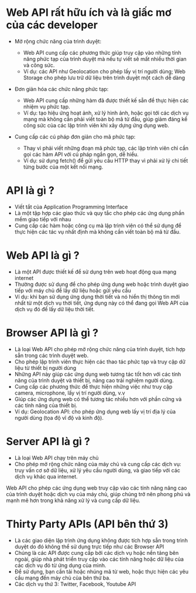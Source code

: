 # Web API rất hữu ích và là giấc mơ của các developer
- Mở rộng chức năng của trình duyệt:
    + Web API cung cấp các phương thức giúp truy cập vào những tính năng phức tạp của trình duyệt mà nếu tự viết sẽ mất nhiều thời gian và công sức.
    + Ví dụ: các API như Geolocation cho phép lấy vị trí người dùng; Web Storage cho phép lưu trữ dữ liệu trên trình duyệt một cách dễ dàng

- Đơn giản hóa các chức năng phức tạp:
    + Web API cung cấp những hàm đã được thiết kế sẵn để thực hiện các nhiệm vụ phức tạp.
    + Ví dụ: tạo hiệu ứng hoạt ảnh, xử lý hình ảnh, hoặc gọi tới các dịch vụ mạng mà không cần phải viết toàn bộ mã từ đầu, giúp giảm đáng kể công sức của các lập trình viên khi xây dựng ứng dụng web.

- Cung cấp các cú pháp đơn giản cho mã phức tạp:
    + Thay vì phải viết những đoạn mã phức tạp, các lập trình viên chỉ cần gọi các hàm API với cú pháp ngắn gọn, dễ hiểu.
    + Ví dụ: sử dụng fetch() để gửi yêu cầu HTTP thay vì phải xử lý chi tiết từng bước của một kết nối mạng.

# API là gì ?
- Viết tắt của Application Programming Interface
- Là một tập hợp các giao thức và quy tắc cho phép các ứng dụng phần mềm giao tiếp với nhau
- Cung cấp các hàm hoặc công cụ mà lập trình viên có thể sử dụng để thực hiện các tác vụ nhất định mà không cần viết toàn bộ mã từ đầu.

# Web API là gì ?
- Là một API được thiết kế để sử dụng trên web hoạt động qua mạng internet
- Thường được sử dụng để cho phép ứng dụng web hoặc trình duyệt giao tiếp với máy chủ để lấy dữ liệu hoặc gửi yêu cầu
- Ví dụ: khi bạn sử dụng ứng dụng thời tiết và nó hiển thị thông tin mới nhất từ một dịch vụ thời tiết, ứng dụng này có thể đang gọi Web API của dịch vụ đó để lấy dữ liệu thời tiết.

# Browser API là gì ?
- Là loại Web API cho phép mở rộng chức năng của trình duyệt, tích hợp sẵn trong các trình duyệt web.
- Cho phép lập trình viên thực hiện các thao tác phức tạp và truy cập dữ liệu từ thiết bị người dùng
- Những API này giúp các ứng dụng web tương tác tốt hơn với các tính năng của trình duyệt và thiết bị, nâng cao trải nghiệm người dùng.
- Cung cấp các phương thức để thực hiện những việc như truy cập camera, microphone, lấy vị trí người dùng, v.v
- Giúp các ứng dụng web có thể tương tác nhiều hơn với phần cứng và các tính năng của thiết bị.
- Ví dụ: Geolocation API: cho phép ứng dụng web lấy vị trí địa lý của người dùng (tọa độ vĩ độ và kinh độ).

# Server API là gì ?
- Là loại Web API chạy trên máy chủ
- Cho phép mở rộng chức năng của máy chủ và cung cấp các dịch vụ: truy vấn cơ sở dữ liệu, xử lý yêu cầu người dùng, và giao tiếp với các dịch vụ khác qua internet.

Web API cho phép các ứng dụng web truy cập vào các tính năng nâng cao của trình duyệt hoặc dịch vụ của máy chủ, giúp chúng trở nên phong phú và mạnh mẽ hơn trong khả năng xử lý và cung cấp dữ liệu.

# Thirty Party APIs (API bên thứ 3)
- Là các giao diện lập trình ứng dụng không được tích hợp sẵn trong trình duyệt do đó không thể sử dụng trực tiếp như các Browser API
- Chúng là các API được cung cấp bởi các dịch vụ hoặc nền tảng bên ngoài, giúp nhà phát triển truy cập vào các tính năng hoặc dữ liệu của các dịch vụ đó từ ứng dụng của mình.
- Để sử dụng, bạn cần tải hoặc nhúng mã từ web, hoặc thực hiện các yêu cầu mạng đến máy chủ của bên thứ ba.
- Các dịch vụ thứ 3: Twitter, Facebook, Youtube API